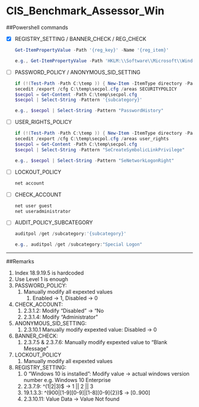 # CIS_Benchmark_Assessor_Win

##Powershell commands

- [x] REGISTRY_SETTING / BANNER_CHECK / REG_CHECK

    ``` powershell
    Get-ItemPropertyValue -Path '{reg_key}' -Name '{reg_item}'
    
    e.g., Get-ItemPropertyValue -Path 'HKLM:\\Software\\Microsoft\\Windows NT\\CurrentVersion' -Name 'ProductName'
    ```
    
- [ ]  PASSWORD_POLICY / ANONYMOUS_SID_SETTING
      
    ``` powershell
    if (!(Test-Path -Path C:\temp )) { New-Item -ItemType directory -Path C:\temp }
    secedit /export /cfg C:\temp\secpol.cfg /areas SECURITYPOLICY
    $secpol = Get-Content -Path C:\temp\secpol.cfg
    $secpol | Select-String -Pattern '{subcategory}'
    
    e.g., $secpol | Select-String -Pattern "PasswordHistory"
    ```
    
- [ ]  USER_RIGHTS_POLICY

    ``` powershell
    if (!(Test-Path -Path C:\temp )) { New-Item -ItemType directory -Path C:\temp }
    secedit /export /cfg C:\temp\secpol.cfg /areas user_rights
    $secpol = Get-Content -Path C:\temp\secpol.cfg
    $secpol | Select-String -Pattern "SeCreateSymbolicLinkPrivilege"
    
    e.g., $secpol | Select-String -Pattern "SeNetworkLogonRight"
    ```
    
- [ ]  LOCKOUT_POLICY

    ```powershell
    net account
    ```
    
- [ ]  CHECK_ACCOUNT

    ```powershell
    net user guest
    net useradministrator
    ```
    
- [ ]  AUDIT_POLICY_SUBCATEGORY
      
    ```powershell
    auditpol /get /subcategory:'{subcategory}'

    e.g., auditpol /get /subcategory:"Special Logon"
    ```

***

##Remarks
1. Index 18.9.19.5 is hardcoded
2. Use Level 1 is enough
3. PASSWORD_POLICY: 
    1. Manually modify all expexted values
        1. Enabled → 1, Disabled → 0
4. CHECK_ACCOUNT: 
    1. 2.3.1.2: Modify “Disabled” → “No
    2. 2.3.1.4: Modify “Administrator”
5. ANONYMOUS_SID_SETTING: 
    1. 2.3.10.1 Manually modify expexted value: Disabled → 0
6. BANNER_CHECK:
    1. 2.3.7.5 & 2.3.7.6: Manually modify expexted value to “Blank Message”
7. LOCKOUT_POLICY
    1. Manually modify all expexted values
8. REGISTRY_SETTING:
    1. 0 “Windows 10 is installed”: Modify value → actual windows version number e.g. Windows 10 Enterprise
    2. 2.3.7.9: ^(1|2|3)$ → 1 || 2 || 3
    3. 19.1.3.3: ^(900|[1-9][0-9]|[1-8][0-9]{2})$ → [0..900]
    4. 2.3.10.11: Value Data → Value Not found


